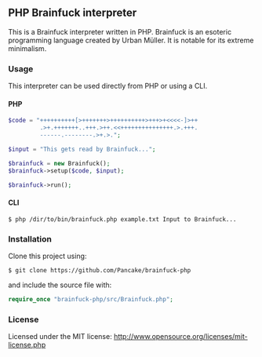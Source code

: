 ## PHP Brainfuck interpreter

This is a Brainfuck interpreter written in PHP. Brainfuck is an
esoteric programming language created by Urban Müller. It is notable
for its extreme minimalism.

### Usage

This interpreter can be used directly from PHP or using a CLI.

#### PHP
```php
$code = "++++++++++[>+++++++>++++++++++>+++>+<<<<-]>++
         .>+.+++++++..+++.>++.<<+++++++++++++++.>.+++.
         ------.--------.>+.>.";

$input = "This gets read by Brainfuck...";

$brainfuck = new Brainfuck();
$brainfuck->setup($code, $input);

$brainfuck->run();
```

#### CLI
```
$ php /dir/to/bin/brainfuck.php example.txt Input to Brainfuck...
```

### Installation
Clone this project using:

```
$ git clone https://github.com/Pancake/brainfuck-php
```

and include the source file with:

```php
require_once "brainfuck-php/src/Brainfuck.php";
```

### License
Licensed under the MIT license: http://www.opensource.org/licenses/mit-license.php